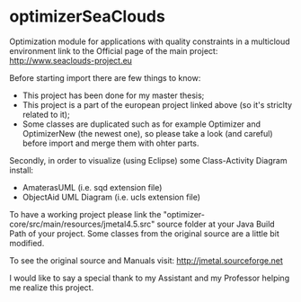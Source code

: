 # optimizerSeaClouds

Optimization module for applications with quality constraints in a multicloud environment
link to the Official page of the main project: http://www.seaclouds-project.eu

Before starting import there are few things to know:
- This project has been done for my master thesis;
- This project is a part of the european project linked above (so it's striclty related to it);
- Some classes are duplicated such as for example Optimizer and OptimizerNew (the newest one), so please take a look (and careful) before import and merge them with ohter parts.

Secondly, in order to visualize (using Eclipse) some Class-Activity Diagram install:
- AmaterasUML (i.e. sqd extension file)
- ObjectAid UML Diagram (i.e. ucls extension file)

To have a working project please link the "optimizer-core/src/main/resources/jmetal4.5.src" source folder at your Java Build Path of your project.
Some classes from the original source are a little bit modified.

To see the original source and Manuals visit: http://jmetal.sourceforge.net


I would like to say a special thank to my Assistant and my Professor helping me realize this project.
